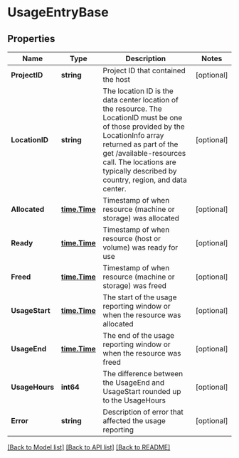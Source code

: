 # UsageEntryBase

## Properties

Name | Type | Description | Notes
------------ | ------------- | ------------- | -------------
**ProjectID** | **string** | Project ID that contained the host | [optional] 
**LocationID** | **string** | The location ID is the data center location of the resource.  The LocationID must be one of those provided by the LocationInfo array returned as part of the get /available-resources call.  The locations are typically described by country, region, and data center. | [optional] 
**Allocated** | [**time.Time**](time.Time.md) | Timestamp of when resource (machine or storage) was allocated | [optional] 
**Ready** | [**time.Time**](time.Time.md) | Timestamp of when resource (host or volume) was ready for use | [optional] 
**Freed** | [**time.Time**](time.Time.md) | Timestamp of when resource (machine or storage) was freed | [optional] 
**UsageStart** | [**time.Time**](time.Time.md) | The start of the usage reporting window or when the resource was allocated | [optional] 
**UsageEnd** | [**time.Time**](time.Time.md) | The end of the usage reporting window or when the resource was freed | [optional] 
**UsageHours** | **int64** | The difference between the UsageEnd and UsageStart rounded up to the UsageHours | [optional] 
**Error** | **string** | Description of error that affected the usage reporting | [optional] 

[[Back to Model list]](../README.md#documentation-for-models) [[Back to API list]](../README.md#documentation-for-api-endpoints) [[Back to README]](../README.md)


